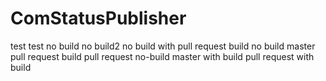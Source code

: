 # ComStatusPublisher
test
test no build
no build2
no build with pull request
build
no build master
pull request build
pull request no-build
master with build
pull request with build
